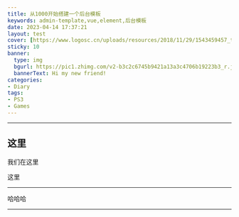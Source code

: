 ```yaml
---
title: 从1000开始搭建一个后台模板
keywords: admin-template,vue,element,后台模板
date: 2023-04-14 17:37:21
layout: test
cover: [https://www.logosc.cn/uploads/resources/2018/11/29/1543459457_thumb.jpg]
sticky: 10
banner: 
  type: img
  bgurl: https://pic1.zhimg.com/v2-b3c2c6745b9421a13a3c4706b19223b3_r.jpg
  bannerText: Hi my new friend!
categories:
- Diary
tags:
- PS3
- Games
---
```





---
这里
---
我们在这里

这里


---

哈哈哈

---
